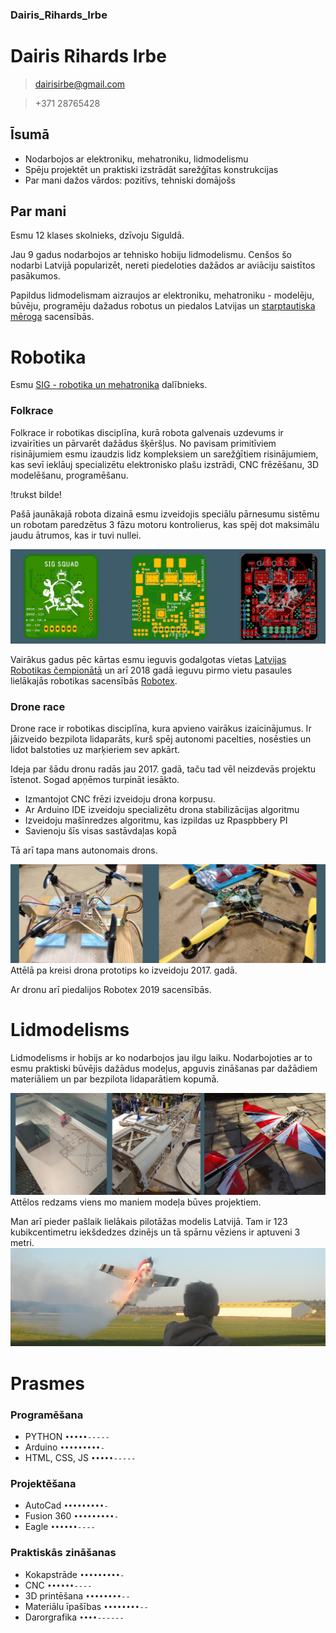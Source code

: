 <h3>Dairis_Rihards_Irbe</h3>

<h1> 
Dairis Rihards Irbe
</h1>
 
> [dairisirbe@gmail.com](mailto:dairisirbe@gmail.com?subject=[GitHub_zina] )

> +371 28765428

## Īsumā
* Nodarbojos ar elektroniku, mehatroniku, lidmodelismu
* Spēju projektēt un praktiski izstrādāt sarežģītas konstrukcijas
* Par mani dažos vārdos: pozitīvs, tehniski domājošs

## Par mani

Esmu 12 klases skolnieks, dzīvoju Siguldā.

Jau 9 gadus nodarbojos ar tehnisko hobiju lidmodelismu. Cenšos šo nodarbi Latvijā popularizēt, nereti piedeloties dažādos ar aviāciju saistītos pasākumos.

Papildus lidmodelismam aizraujos ar elektroniku, mehatroniku - modelēju, būvēju, programēju dažadus robotus un piedalos Latvijas un [starptautiska mēroga](https://robotex.international/) sacensībās.

# Robotika

Esmu [SIG - robotika un mehatronika](https://www.facebook.com/SIGsquad/) dalībnieks.

### Folkrace

Folkrace ir robotikas disciplīna, kurā robota galvenais uzdevums ir izvairīties un pārvarēt dažādus šķēršļus. No pavisam primitīviem risinājumiem esmu izaudzis lidz kompleksiem un sarežģītiem risinājumiem, kas sevī ieklāuj  specializētu elektronisko plašu izstrādi, CNC frēzēšanu, 3D modelēšanu, programēšanu.

!trukst bilde!

Pašā jaunākajā robota dizainā esmu izveidojis speciālu pārnesumu sistēmu un robotam paredzētus 3 fāzu motoru kontrolierus, kas spēj dot maksimālu jaudu ātrumos, kas ir tuvi nullei.

![BLDC kontrolieris](/images/plate.png)

Vairākus gadus pēc kārtas esmu ieguvis godalgotas vietas [Latvijas Robotikas čempionātā](http://robotuskola.lv/lv/latvijas-robotikas-cempionats-kalendars/) un arī 2018 gadā ieguvu pirmo vietu pasaules lielākajās robotikas sacensībās [Robotex](https://robotex.international).

### Drone race

Drone race ir robotikas disciplīna, kura apvieno vairākus izaicinājumus. Ir jāizveido bezpilota lidaparāts, kurš spēj autonomi pacelties, nosēsties un lidot balstoties uz marķieriem sev apkārt.

Ideja par šādu dronu radās jau 2017. gadā, taču tad vēl neizdevās projektu īstenot. Sogad apņēmos turpināt iesākto. 
* Izmantojot CNC frēzi izveidoju drona korpusu.
* Ar Arduino IDE izveidoju specializētu drona stabilizācijas algoritmu
* Izveidoju mašīnredzes algoritmu, kas izpildas uz Rpaspbbery PI
* Savienoju šīs visas sastāvdaļas kopā

Tā arī tapa mans autonomais drons. 

![Droni](/images/drons.png)
Attēlā pa kreisi drona prototips ko izveidoju 2017. gadā.

Ar dronu arī piedalijos Robotex 2019 sacensībās.

# Lidmodelisms
Lidmodelisms ir hobijs ar ko nodarbojos jau ilgu laiku. Nodarbojoties ar to esmu praktiski būvējis dažādus modeļus, apguvis zināšanas par dažādiem materiāliem un par bezpilota lidaparātiem kopumā.

![Modelis](/images/lidmasinas.png)
Attēlos redzams viens mo maniem modeļa būves projektiem.

Man arī pieder pašlaik lielākais pilotāžas modelis Latvijā. Tam ir 123 kubikcentimetru iekšdedzes dzinējs un tā spārnu vēziens ir aptuveni 3 metri. 
![Edge](/images/edge1.png)

# Prasmes

### Programēšana
* PYTHON `•••••-----`
* Arduino `•••••••••-`        
* HTML, CSS, JS `•••••-----`

### Projektēšana
* AutoCad `•••••••••-`
* Fusion 360 `•••••••••-`
* Eagle `••••••----`

### Praktiskās zināšanas
* Kokapstrāde `•••••••••-`
* CNC `••••••----`
* 3D printēšana `••••••••--`
* Materiālu īpašības `••••••••--`
* Darorgrafika `••••------`
